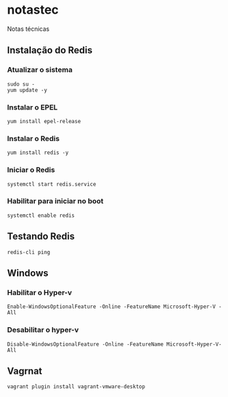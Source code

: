 # notastec
Notas técnicas

## Instalação do Redis


### Atualizar o sistema

```
sudo su -
yum update -y
```

### Instalar o EPEL

```
yum install epel-release

```

### Instalar o Redis

```
yum install redis -y
``` 

### Iniciar o Redis

```
systemctl start redis.service
```

### Habilitar para iniciar no boot

```
systemctl enable redis
```

## Testando Redis

```
redis-cli ping

```

## Windows
### Habilitar o Hyper-v

```
Enable-WindowsOptionalFeature -Online -FeatureName Microsoft-Hyper-V -All
```

### Desabilitar o hyper-v

```
Disable-WindowsOptionalFeature -Online -FeatureName Microsoft-Hyper-V-All
```

## Vagrnat

```
vagrant plugin install vagrant-vmware-desktop
```

